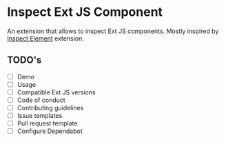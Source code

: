 # Inspect Ext JS Component

An extension that allows to inspect Ext JS components. Mostly inspired by [Inspect Element](https://github.com/js-cosmos/inspect-element) extension.

## TODO's

- [ ] Demo
- [ ] Usage
- [ ] Compatible Ext JS versions
- [ ] Code of conduct
- [ ] Contributing guidelines
- [ ] Issue templates
- [ ] Pull request template
- [ ] Configure Dependabot
